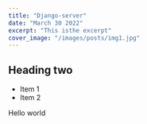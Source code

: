 ```yaml
---
title: "Django-server"
date: "March 30 2022"
excerpt: "This isthe excerpt"
cover_image: "/images/posts/img1.jpg"
---
```


## Heading two

- Item 1
- Item 2

Hello world
